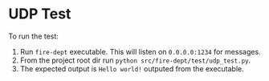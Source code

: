 # UDP Test

To run the test:

1. Run `fire-dept` executable. This will listen on `0.0.0.0:1234` for messages.
2. From the project root dir run `python src/fire-dept/test/udp_test.py`.
3. The expected output is `Hello world!` outputed from the executable.